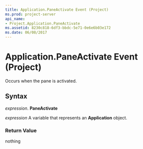 ```yaml
---
title: Application.PaneActivate Event (Project)
ms.prod: project-server
api_name:
- Project.Application.PaneActivate
ms.assetid: 8230c818-6df3-bbdc-5e71-0e6e6b03e172
ms.date: 06/08/2017
---
```



# Application.PaneActivate Event (Project)

Occurs when the pane is activated.


## Syntax

 _expression_. **PaneActivate**

 _expression_ A variable that represents an **Application** object.


### Return Value

nothing



